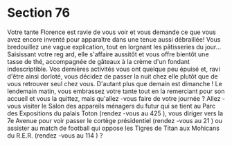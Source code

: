# Section 76

Votre tante Florence est ravie de vous voir et vous demande ce que vous avez encore
inventé pour apparaître dans une tenue aussi débraillée! Vous bredouillez une vague
explication, tout en lorgnant les pâtisseries du jour... Saisissant votre reg ard, elle s'affaire
aussitôt et vous offre bientôt une tasse de thé, accompagnée de gâteaux à la crème d'un
fondant indescriptible. Vos dernières activités vous ont quelque peu épuisé et, ravi d'être
ainsi dorloté, vous décidez de passer la nuit chez elle plutôt que de vous retrouver seul
chez vous. D'autant plus que demain est dimanche ! Le lendemain matin, vous embrassez
votre tante tout en la remerciant pour son accueil et vous la quittez, mais qu'allez -vous
faire de votre journée ? Allez -vous visiter le  Salon des appareils ménagers du futur qui se
tient au Parc des Expositions du palais Toton (rendez -vous au  425 ), vous diriger vers la
7e Avenue pour voir passer le cortège présidentiel (rendez -vous au  21 ) ou assister au
match de football qui oppose les Tigres de Titan aux Mohicans du R.E.R. (rendez -vous
au  114 ) ?